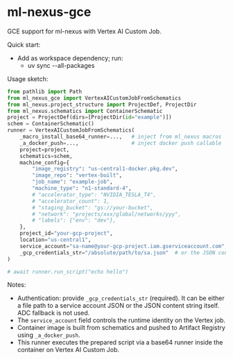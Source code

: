# ml-nexus-gce

GCE support for ml-nexus with Vertex AI Custom Job.

Quick start:

- Add as workspace dependency; run:
  - uv sync --all-packages

Usage sketch:

```python
from pathlib import Path
from ml_nexus_gce import VertexAICustomJobFromSchematics
from ml_nexus.project_structure import ProjectDef, ProjectDir
from ml_nexus.schematics import ContainerSchematic
project = ProjectDef(dirs=[ProjectDir(id="example")])
schem = ContainerSchematic()
runner = VertexAICustomJobFromSchematics(
    _macro_install_base64_runner=...,   # inject from ml_nexus macros
    _a_docker_push=...,                 # inject docker push callable
    project=project,
    schematics=schem,
    machine_config={
        "image_registry": "us-central1-docker.pkg.dev",
        "image_repo": "vertex-built",
        "job_name": "example-job",
        "machine_type": "n1-standard-4",
        # "accelerator_type": "NVIDIA_TESLA_T4",
        # "accelerator_count": 1,
        # "staging_bucket": "gs://your-bucket",
        # "network": "projects/xxx/global/networks/yyy",
        # "labels": {"env": "dev"},
    },
    project_id="your-gcp-project",
    location="us-central1",
    service_account="sa-name@your-gcp-project.iam.gserviceaccount.com",  # runtime identity for the job
    _gcp_credentials_str="/absolute/path/to/sa.json"  # or the JSON content string of the service account
)

# await runner.run_script("echo hello")
```

Notes:
- Authentication: provide `_gcp_credentials_str` (required). It can be either a file path to a service account JSON or the JSON content string itself. ADC fallback is not used.
- The `service_account` field controls the runtime identity on the Vertex job.
- Container image is built from schematics and pushed to Artifact Registry using `_a_docker_push`.
- This runner executes the prepared script via a base64 runner inside the container on Vertex AI Custom Job.
